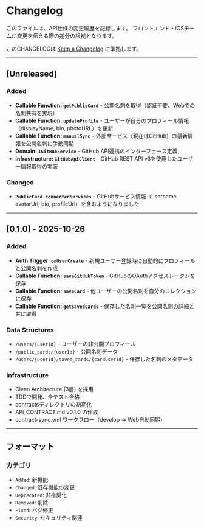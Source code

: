 # Changelog

このファイルは、API仕様の変更履歴を記録します。
フロントエンド・iOSチームに変更を伝える際の差分の根拠となります。

このCHANGELOGは [Keep a Changelog](https://keepachangelog.com/ja/1.0.0/) に準拠します。

---

## [Unreleased]

### Added
- **Callable Function: `getPublicCard`** - 公開名刺を取得（認証不要、Webでの名刺共有を実現）
- **Callable Function: `updateProfile`** - ユーザーが自分のプロフィール情報（displayName, bio, photoURL）を更新
- **Callable Function: `manualSync`** - 外部サービス（現在はGitHub）の最新情報を公開名刺に手動同期
- **Domain: `IGitHubService`** - GitHub API連携のインターフェース定義
- **Infrastructure: `GitHubApiClient`** - GitHub REST API v3を使用したユーザー情報取得の実装

### Changed
- **`PublicCard.connectedServices`** - GitHubサービス情報（username, avatarUrl, bio, profileUrl）を含むようになりました

---

## [0.1.0] - 2025-10-26

### Added
- **Auth Trigger: `onUserCreate`** - 新規ユーザー登録時に自動的にプロフィールと公開名刺を作成
- **Callable Function: `saveGitHubToken`** - GitHubのOAuthアクセストークンを保存
- **Callable Function: `saveCard`** - 他ユーザーの公開名刺を自分のコレクションに保存
- **Callable Function: `getSavedCards`** - 保存した名刺一覧を公開名刺の詳細と共に取得

### Data Structures
- `/users/{userId}` - ユーザーの非公開プロフィール
- `/public_cards/{userId}` - 公開名刺データ
- `/users/{userId}/saved_cards/{cardUserId}` - 保存した名刺のメタデータ

### Infrastructure
- Clean Architecture (3層) を採用
- TDDで開発、全テスト合格
- contractsディレクトリの初期化
- API_CONTRACT.md v0.1.0 の作成
- contract-sync.yml ワークフロー（develop → Web自動同期）

---

## フォーマット

### カテゴリ
- `Added`: 新機能
- `Changed`: 既存機能の変更
- `Deprecated`: 非推奨化
- `Removed`: 削除
- `Fixed`: バグ修正
- `Security`: セキュリティ関連
